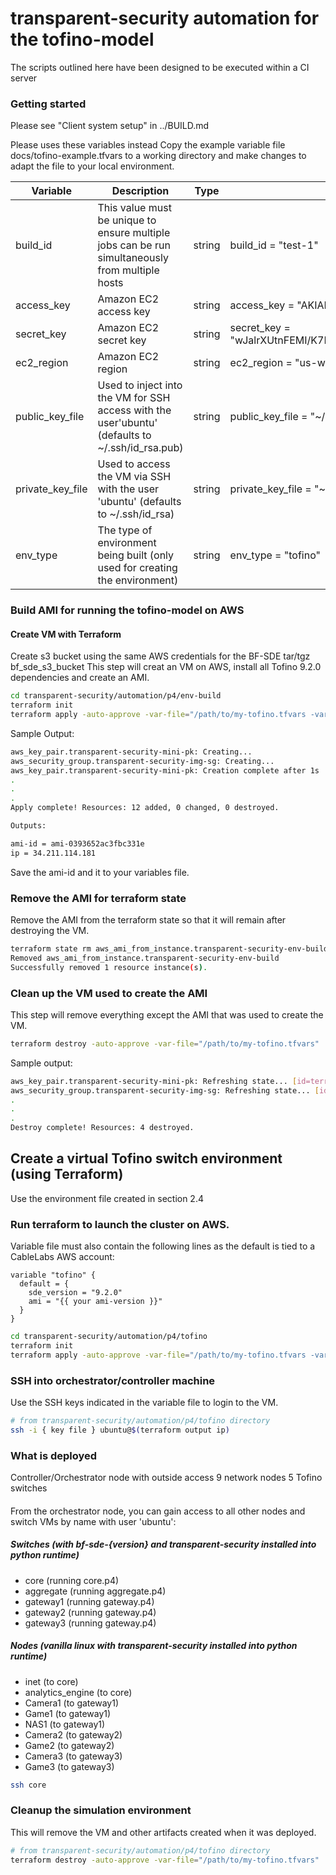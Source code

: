 # transparent-security automation for the tofino-model

The scripts outlined here have been designed to be executed within a CI server


### Getting started
Please see "Client system setup" in ../BUILD.md

Please uses these variables instead
Copy the example variable file docs/tofino-example.tfvars to a working
directory and make changes to adapt the file to your local environment.

| Variable         | Description                                                                                                                               | Type   | Example                                                 |
|------------------|-------------------------------------------------------------------------------------------------------------------------------------------|--------|---------------------------------------------------------|
| build_id         | This value must be unique to ensure multiple jobs  can be run simultaneously from multiple hosts                                          | string | build_id = "test-1"                                     |
| access_key       | Amazon EC2 access key                                                                                                                     | string | access_key = "AKIAIOSFODNN7EXAMPLE"                     |
| secret_key       | Amazon EC2 secret key                                                                                                                     | string | secret_key = "wJalrXUtnFEMI/K7MDENG/bPxRfiCYEXAMPLEKEY" |
| ec2_region       | Amazon EC2 region                                                                                                                         | string | ec2_region = "us-west-2"                                |
| public_key_file  | Used to inject into the VM for SSH access with the user'ubuntu' (defaults to ~/.ssh/id_rsa.pub)                                           | string | public_key_file = "~/.ssh/id_rsa.pub"                   |
| private_key_file | Used to access the VM via SSH with the user 'ubuntu' (defaults to ~/.ssh/id_rsa)                                                          | string | private_key_file = "~/.ssh/id_rsa"                      |
| env_type         | The type of environment being built (only used for creating the environment)                                                              | string | env_type = "tofino"                                    |

### Build AMI for running the tofino-model on AWS

#### Create VM with Terraform

Create s3 bucket using the same AWS credentials for the BF-SDE tar/tgz
bf_sde_s3_bucket
This step will creat an VM on AWS, install all Tofino 9.2.0 dependencies and create an AMI.

```bash
cd transparent-security/automation/p4/env-build
terraform init
terraform apply -auto-approve -var-file="/path/to/my-tofino.tfvars -var env_type=tofino"
```

Sample Output:

```bash
aws_key_pair.transparent-security-mini-pk: Creating...
aws_security_group.transparent-security-img-sg: Creating...
aws_key_pair.transparent-security-mini-pk: Creation complete after 1s
.
.
.
Apply complete! Resources: 12 added, 0 changed, 0 destroyed.

Outputs:

ami-id = ami-0393652ac3fbc331e
ip = 34.211.114.181
```

Save the ami-id and it to your variables file.

### Remove the AMI for terraform state

Remove the AMI from the terraform state so that it will remain after destroying the VM.

```bash
terraform state rm aws_ami_from_instance.transparent-security-env-build
Removed aws_ami_from_instance.transparent-security-env-build
Successfully removed 1 resource instance(s).
```

### Clean up the VM used to create the AMI

This step will remove everything except the AMI that was used to create the VM.

```bash
terraform destroy -auto-approve -var-file="/path/to/my-tofino.tfvars"
```

Sample output:

```bash
aws_key_pair.transparent-security-mini-pk: Refreshing state... [id=terraform-20191213203053435500000001]
aws_security_group.transparent-security-img-sg: Refreshing state... [id=sg-057e54e0162c6251a]
.
.
.
Destroy complete! Resources: 4 destroyed.
```

## Create a virtual Tofino switch environment (using Terraform)

Use the environment file created in section 2.4

### Run terraform to launch the cluster on AWS.

Variable file must also contain the following lines as the default is tied to
a CableLabs AWS account:
```hcl-terraform
variable "tofino" {
  default = {
    sde_version = "9.2.0"
    ami = "{{ your ami-version }}"
  }
}
```

```bash
cd transparent-security/automation/p4/tofino
terraform init
terraform apply -auto-approve -var-file="/path/to/my-tofino.tfvars -var bf_sde_s3_bucket={bucket name}"
```

### SSH into orchestrator/controller machine

Use the SSH keys indicated in the variable file to login to the VM.
```bash
# from transparent-security/automation/p4/tofino directory
ssh -i { key file } ubuntu@$(terraform output ip)
```

### What is deployed
Controller/Orchestrator node with outside access
9 network nodes
5 Tofino switches

####
From the orchestrator node, you can gain access to all other nodes and switch VMs
by name with user 'ubuntu':
##### Switches (with bf-sde-{version} and transparent-security installed into python runtime)
- core (running core.p4)
- aggregate (running aggregate.p4)
- gateway1 (running gateway.p4)
- gateway2 (running gateway.p4)
- gateway3 (running gateway.p4)

##### Nodes (vanilla linux with transparent-security installed into python runtime)
- inet (to core)
- analytics_engine (to core)
- Camera1 (to gateway1)
- Game1 (to gateway1)
- NAS1 (to gateway1)
- Camera2 (to gateway2)
- Game2 (to gateway2)
- Camera3 (to gateway3)
- Game3 (to gateway3)

```bash
ssh core
```

### Cleanup the simulation environment

This will remove the VM and other artifacts created when it was deployed.

```bash
# from transparent-security/automation/p4/tofino directory
terraform destroy -auto-approve -var-file="/path/to/my-tofino.tfvars"
```
